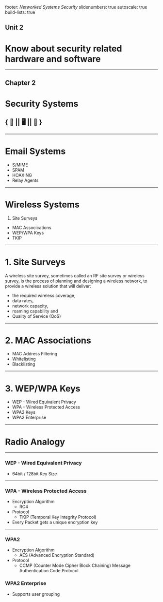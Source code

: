 footer: *Networked Systems Security*
slidenumbers: true
autoscale: true
build-lists: true

## Unit 2
# Know about security related hardware and software

---
## Chapter 2
# Security Systems
## { 📡 || 🖥️ || 📧 }

---
# Email Systems
- S/MIME
- SPAM
- HOAXING
- Relay Agents

---
# Wireless Systems
1. Site Surveys
- MAC Assocications
- WEP/WPA Keys
- TKIP

---
# 1. Site Surveys
A wireless site survey, sometimes called an RF site survey or wireless survey, is the process of planning and designing a wireless network, to provide a wireless solution that will deliver:
- the required wireless coverage,
- data rates,
- network capacity,
- roaming capability and
- Quality of Service (QoS)

<!-- The survey usually involves a site visit to test for RF interference, and to identify optimum installation locations for access points. This requires analysis of building floor plans, inspection of the facility, and use of site survey tools. Interviews with IT management and the end users of the wireless network are also important to determine the design parameters for the wireless network.
As part of the wireless site survey, the effective range boundary is set, which defines the area over which signal levels needed support the intended application. This involves determining the minimum signal to noise ratio (SNR) needed to support performance requirements.
Wireless site survey can also mean the walk-testing, auditing, analysis or diagnosis of an existing wireless network, particularly one which is not providing the level of service required. -->

---
# 2. MAC Associations
- MAC Address Filtering
- Whitelisting
- Blacklisting

---
# 3. WEP/WPA Keys
- WEP - Wired Equivalent Privacy
- WPA - Wireless Protected Access
- WPA2 Keys
- WPA2 Enterprise

---
# Radio Analogy

---
### WEP - Wired Equivalent Privacy
- 64bit / 128bit Key Size

---
### WPA - Wireless Protected Access
- Encryption Algorithm
	- RC4
- Protocol
	- TKIP (Temporal Key Integrity Protocol)
- Every Packet gets a unique encryption key

---
### WPA2
- Encryption Algorithm
	- AES (Advanced Encryption Standard)
- Protocol
	- CCMP (Counter Mode Cipher Block Chaining) Message Authentication Code Protocol

### WPA2 Enterprise
- Supports user grouping
